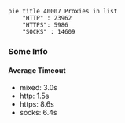 
```mermaid
pie title 40007 Proxies in list
    "HTTP" : 23962
    "HTTPS": 5986
    "SOCKS" : 14609
```

### Some Info
#### Average Timeout

- mixed: 3.0s
- http: 1.5s
- https: 8.6s
- socks: 6.4s